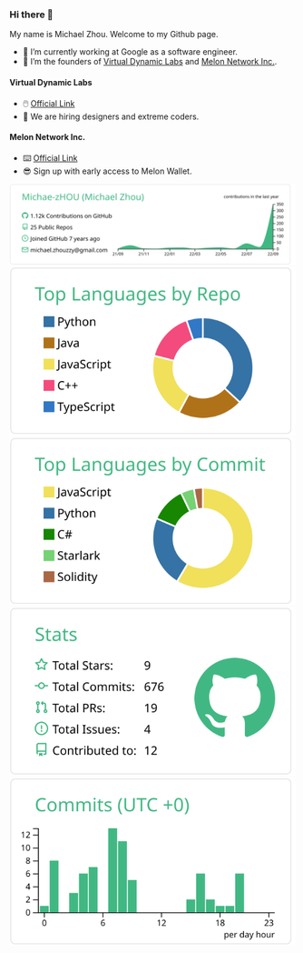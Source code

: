 ### Hi there 👋

My name is Michael Zhou. Welcome to my Github page.

- 🔭 I’m currently working at Google as a software engineer.
- 🦸 I’m the founders of [Virtual Dynamic Labs](https://www.virtualdynamiclabs.xyz) and [Melon Network Inc.](https://www.melonnetwork.io). 

#### Virtual Dynamic Labs
- 🖱️ [Official Link](https://www.virtualdynamiclabs.xyz)
- 👯 We are hiring designers and extreme coders.

#### Melon Network Inc.
- ⌨️ [Official Link](https://www.melonnetwork.io)
- 😎 Sign up with early access to Melon Wallet.


[![](https://raw.githubusercontent.com/Michae-zHOU/Michae-zHOU/master/profile-summary-card-output/vue/0-profile-details.svg)](https://github.com/Michae-zHOU/Michae-zHOU)
[![](https://raw.githubusercontent.com/Michae-zHOU/Michae-zHOU/master/profile-summary-card-output/vue/1-repos-per-language.svg)](https://github.com/Michae-zHOU/Michae-zHOU) [![](https://raw.githubusercontent.com/Michae-zHOU/Michae-zHOU/master/profile-summary-card-output/vue/2-most-commit-language.svg)](https://github.com/Michae-zHOU/Michae-zHOU)
[![](https://raw.githubusercontent.com/Michae-zHOU/Michae-zHOU/master/profile-summary-card-output/vue/3-stats.svg)](https://github.com/Michae-zHOU/Michae-zHOU) [![](https://raw.githubusercontent.com/Michae-zHOU/Michae-zHOU/master/profile-summary-card-output/vue/4-productive-time.svg)](https://github.com/Michae-zHOU/Michae-zHOU)
